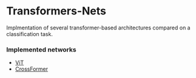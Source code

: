 # Transformers-Nets
Implmentation of several transformer-based architectures compared on a classification task.

### Implemented networks
- [ViT](https://arxiv.org/abs/2010.11929)
- [CrossFormer](https://arxiv.org/abs/2108.00154)
